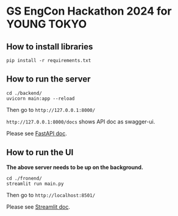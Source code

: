 # GS EngCon Hackathon 2024 for YOUNG TOKYO

## How to install libraries
```
pip install -r requirements.txt
```

## How to run the server
```
cd ./backend/
uvicorn main:app --reload
```
Then go to `http://127.0.0.1:8000/`

`http://127.0.0.1:8000/docs` shows API doc as swagger-ui.

Please see [FastAPI doc](https://fastapi.tiangolo.com/ja/).

## How to run the UI
**The above server needs to be up on the background.**

```
cd ./fronend/
streamlit run main.py
```
Then go to `http://localhost:8501/`

Please see [Streamlit doc](https://docs.streamlit.io/).